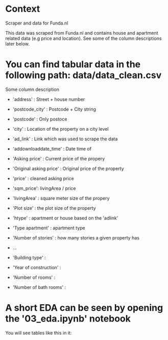 # Context

Scraper and data for Funda.nl



This data was scraped from Funda.nl and contains house and apartment related data (e.g price and location).
See some of the column descriptions later below.

# You can find tabular data in the following path: data/data_clean.csv

Some column description
* 'address' : Street + house number
* 'postcode_city' : Postcode + City string
* 'postcode' : Only postoce
* 'city' : Location of the property on a city level
* 'ad_link' : Link which was used to scrape the data
* 'addownloaddate_time' : Date time of
* 'Asking price' : Current price of the propery
* 'Original asking price' : Original price of the property
* 'price' : cleaned asking price
* 'sqm_price': livingArea / price
* 'livingArea' : square meter size of the propery
* 'Plot size' : the plot size of the property
* 'htype' : apartment or house based on the 'adlink'
* 'Type apartment' : apartment type
* 'Number of stories' : how many stories a given property has

* ...

* 'Building type' :
* 'Year of construction' :
* 'Number of rooms' :
* 'Number of bath rooms' :

# A short EDA can be seen by opening the '03_eda.ipynb' notebook

You will see tables like this in it:


